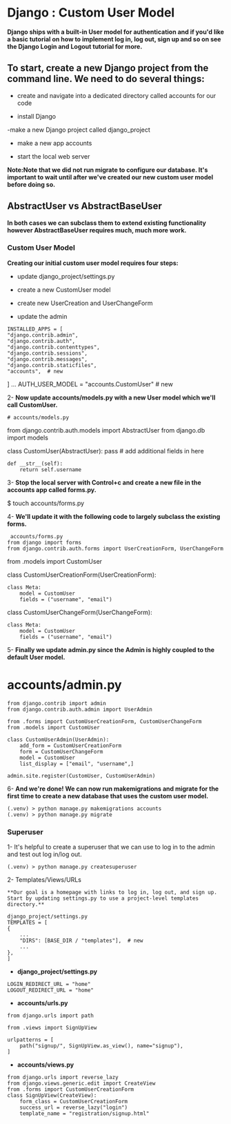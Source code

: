 # Django : Custom User Model

**Django ships with a built-in User model for authentication and if you'd like a basic tutorial on how to implement log in, log out, sign up and so on see the Django Login and Logout tutorial for more.**

## To start, create a new Django project from the command line. We need to do several things:

- create and navigate into a dedicated directory called accounts for our code

- install Django

-make a new Django project called django_project

- make a new app accounts

- start the local web server

**Note:Note that we did not run migrate to configure our database. It's important to wait until after we've created our new custom user model before doing so.**

## AbstractUser vs AbstractBaseUser

**In both cases we can subclass them to extend existing functionality however AbstractBaseUser requires much, much more work.**

### Custom User Model

**Creating our initial custom user model requires four steps:**

- update django_project/settings.py

- create a new CustomUser model

- create new UserCreation and UserChangeForm

- update the admin

>>
    INSTALLED_APPS = [
    "django.contrib.admin",
    "django.contrib.auth",
    "django.contrib.contenttypes",
    "django.contrib.sessions",
    "django.contrib.messages",
    "django.contrib.staticfiles",
    "accounts",  # new
 ]
 ...
 AUTH_USER_MODEL = "accounts.CustomUser"  # new

2- **Now update accounts/models.py with a new User model which we'll call CustomUser.**
>>
    # accounts/models.py
 from django.contrib.auth.models import AbstractUser
 from django.db import models

 class CustomUser(AbstractUser):
    pass
    # add additional fields in here

    def __str__(self):
        return self.username


3-  **Stop the local server with Control+c and create a new file in the accounts app called forms.py.**

>>
  $ touch accounts/forms.py

4- **We'll update it with the following code to largely subclass the existing forms.**

>> 
     accounts/forms.py
    from django import forms
    from django.contrib.auth.forms import UserCreationForm, UserChangeForm

 from .models import CustomUser

 class CustomUserCreationForm(UserCreationForm):

    class Meta:
        model = CustomUser
        fields = ("username", "email")

 class CustomUserChangeForm(UserChangeForm):

    class Meta:
        model = CustomUser
        fields = ("username", "email")

5- **Finally we update admin.py since the Admin is highly coupled to the default User model.**

>> 
 # accounts/admin.py
    from django.contrib import admin
    from django.contrib.auth.admin import UserAdmin

    from .forms import CustomUserCreationForm, CustomUserChangeForm
    from .models import CustomUser

    class CustomUserAdmin(UserAdmin):
        add_form = CustomUserCreationForm
        form = CustomUserChangeForm
        model = CustomUser
        list_display = ["email", "username",]

    admin.site.register(CustomUser, CustomUserAdmin)

6- **And we're done! We can now run makemigrations and migrate for the first time to create a new database that uses the custom user model.**
>>
    (.venv) > python manage.py makemigrations accounts
    (.venv) > python manage.py migrate

### Superuser

1- It's helpful to create a superuser that we can use to log in to the admin and test out log in/log out.
>> 
    (.venv) > python manage.py createsuperuser

2- Templates/Views/URLs

    **Our goal is a homepage with links to log in, log out, and sign up. Start by updating settings.py to use a project-level templates directory.**

>> 
    django_project/settings.py
    TEMPLATES = [
    {
        ...
        "DIRS": [BASE_DIR / "templates"],  # new
        ...
    },
    ]

-  **django_project/settings.py**
>>
    LOGIN_REDIRECT_URL = "home"
    LOGOUT_REDIRECT_URL = "home"

- **accounts/urls.py**
>>
    from django.urls import path

    from .views import SignUpView

    urlpatterns = [
        path("signup/", SignUpView.as_view(), name="signup"),
    ]

-  **accounts/views.py**
>>
    from django.urls import reverse_lazy
    from django.views.generic.edit import CreateView
    from .forms import CustomUserCreationForm
    class SignUpView(CreateView):
        form_class = CustomUserCreationForm
        success_url = reverse_lazy("login")
        template_name = "registration/signup.html"

